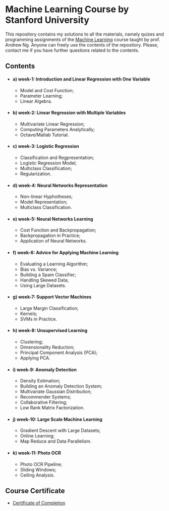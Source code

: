 # Machine Learning Course by Stanford University

This repository contains my solutions to all the materials, namely quizes and programming assignments of the [Machine Learning](https://www.coursera.org/learn/machine-learning/home/welcome) course taught by prof. Andrew Ng. Anyone can freely use the contents of the repository. Please, contact me if you have further questions related to the contents.



## Contents

- #### a) week-1: Introduction and Linear Regression with One Variable

  - Model and Cost Function;
  - Parameter Learning;
  - Linear Algebra.
      
- #### b) week-2: Linear Regression with Multiple Variables

  - Multivariate Linear Regression;
  - Computing Parameters Analytically;
  - Octave/Matlab Tutorial.
  
- #### c) week-3: Logistic Regression

  - Classification and Regpresentation;
  - Logistic Regression Model;
  - Multiclass Classification;
  - Regularization.  
  
- #### d) week-4: Neural Networks Representation

  - Non-linear Hyphotheses;
  - Model Representation;
  - Multiclass Classification.
  
- #### e) week-5: Neural Networks Learning

  -  Cost Function and Backpropagation;
  -  Backpropagation in Practice;
  -  Application of Neural Networks.
  
- #### f) week-6: Advice for Applying Machine Learning

  - Evaluating a Learning Algorithm;
  - Bias vs. Variance;
  - Building a Spam Classifier;
  - Handling Skewed Data;
  - Using Large Datasets.

- #### g) week-7: Support Vector Machines

  - Large Margin Classification;
  - Kernels;
  - SVMs in Practice.
  
- #### h) week-8: Unsupervised Learning

  - Clustering; 
  - Dimensionality Reduction;
  - Principal Component Analysis (PCA);
  - Applying PCA.
  
- #### i) week-9: Anomaly Detection

  - Density Estimation;
  - Building an Anomaly Detection System;
  - Multivariate Gaussian Distribution;
  - Recommender Systems;
  - Collaborative Filtering;
  - Low Rank Matrix Factorization.
  
- #### j) week-10: Large Scale Machine Learning

  - Gradient Descent with Large Datasets;
  - Online Learning;
  - Map Reduce and Data Parallelism.
  
- #### k) week-11: Photo OCR
  - Photo OCR Pipeline;
  - Sliding Windows;
  - Ceiling Analysis. 
  
## Course Certificate

- [Certificate of Completion](https://www.coursera.org/account/accomplishments/records/MUFTE78PU46P)





